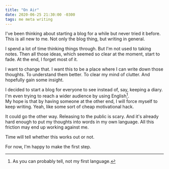 ```yaml
---
title: "On Air"
date: 2020-06-25 21:30:00 -0300
tags: me meta writing
---
```


I've been thinking about starting a blog for a while but never tried it before.  
This is all new to me. Not only the blog thing, but writing in general. 

I spend a lot of time thinking things through.
But I'm not used to taking notes. 
Then all those ideas, which seemed so clear at the moment, start to fade.
At the end, I forget most of it.

I want to change that. 
I want this to be a place where I can write down those thoughts.
To understand them better. 
To clear my mind of clutter. 
And hopefully gain some insight.

I decided to start a blog for everyone to see instead of, say, keeping a diary.
I'm even trying to reach a wider audience by using English[^1].  
My hope is that by having someone at the other end, I will force myself to keep writing.
Yeah, like some sort of cheap motivational hack.

It could go the other way. 
Releasing to the public is scary.
And it's already hard enough to put my thoughts into words in my own language.
All this friction may end up working against me.

Time will tell whether this works out or not. 

For now, I'm happy to make the first step.


[^1]: As you can probably tell, not my first language. 